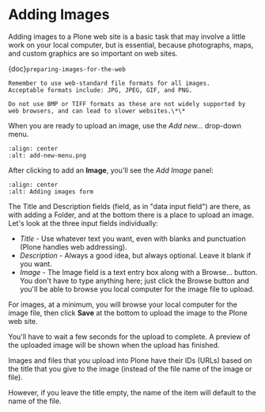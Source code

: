 # Adding Images

Adding images to a Plone web site is a basic task that may involve a little work on your local computer, but is essential, because photographs, maps, and custom graphics are so important on web sites.

{doc}`preparing-images-for-the-web`

```{note}
Remember to use web-standard file formats for all images.
Acceptable formats include: JPG, JPEG, GIF, and PNG.

Do not use BMP or TIFF formats as these are not widely supported by web browsers, and can lead to slower websites.\*\*
```

When you are ready to upload an image, use the *Add new...* drop-down menu.

```{figure} /_static/working-with-content/robot/adding-images_add-menu.png
:align: center
:alt: add-new-menu.png
```

After clicking to add an **Image**, you'll see the *Add Image* panel:

```{figure} /_static/working-with-content/robot/adding-images_add-form.png
:align: center
:alt: Adding images form
```

The Title and Description fields (field, as in "data input field") are there, as with adding a Folder, and at the bottom there is a place to upload an image.
Let's look at the three input fields individually:

- *Title* - Use whatever text you want, even with blanks and
  punctuation (Plone handles web addressing).
- *Description* - Always a good idea, but always optional. Leave it
  blank if you want.
- *Image* - The Image field is a text entry box along with a Browse...
  button. You don't have to type anything here; just click the Browse
  button and you'll be able to browse you local computer for the image
  file to upload.

For images, at a minimum, you will browse your local computer for the image file, then click **Save** at the bottom to upload the image to the Plone web site.

You'll have to wait a few seconds for the upload to complete.
A preview of the uploaded image will be shown when the upload has finished.

Images and files that you upload into Plone have their IDs (URLs) based on the title that you give to the image (instead of the file name of the image or file).

However, if you leave the title empty, the name of the item will default to the name of the file.
